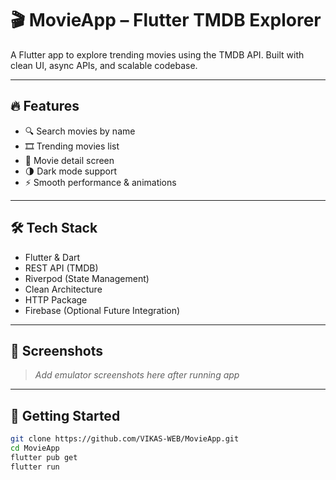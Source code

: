 # 🎬 MovieApp – Flutter TMDB Explorer

A Flutter app to explore trending movies using the TMDB API. Built with clean UI, async APIs, and scalable codebase.

---

## 🔥 Features

- 🔍 Search movies by name
- 🎞 Trending movies list
- 📄 Movie detail screen
- 🌗 Dark mode support
- ⚡ Smooth performance & animations

---

## 🛠 Tech Stack

- Flutter & Dart
- REST API (TMDB)
- Riverpod (State Management)
- Clean Architecture
- HTTP Package
- Firebase (Optional Future Integration)

---

## 📸 Screenshots

> _Add emulator screenshots here after running app_

---

## 🚀 Getting Started

```bash
git clone https://github.com/VIKAS-WEB/MovieApp.git
cd MovieApp
flutter pub get
flutter run
